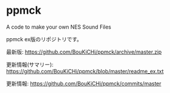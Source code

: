 ppmck
=====
A code to make your own NES Sound Files

ppmck ex版のリポジトリです。

最新版:
https://github.com/BouKiCHi/ppmck/archive/master.zip

更新情報(サマリー):
https://github.com/BouKiCHi/ppmck/blob/master/readme_ex.txt

更新情報:
https://github.com/BouKiCHi/ppmck/commits/master